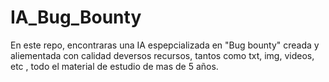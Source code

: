 # IA_Bug_Bounty
En este repo, encontraras una IA espepcializada en "Bug bounty" creada y aliementada con calidad deversos  recursos, tantos como txt, img, videos, etc , todo el material de estudio de mas de 5 años.
